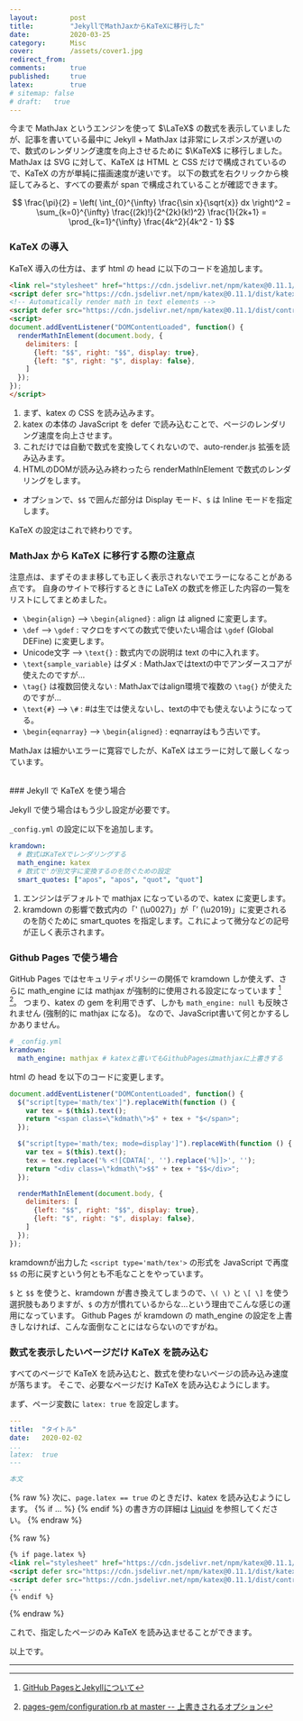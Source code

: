 ```yaml
---
layout:        post
title:         "JekyllでMathJaxからKaTeXに移行した"
date:          2020-03-25
category:      Misc
cover:         /assets/cover1.jpg
redirect_from:
comments:      true
published:     true
latex:         true
# sitemap: false
# draft:   true
---
```


今まで MathJax というエンジンを使って $\LaTeX$ の数式を表示していましたが、記事を書いている最中に Jekyll + MathJax は非常にレスポンスが遅いので、数式のレンダリング速度を向上させるために $\KaTeX$ に移行しました。MathJax は SVG に対して、KaTeX は HTML と CSS だけで構成されているので、KaTeX の方が単純に描画速度が速いです。
以下の数式を右クリックから検証してみると、すべての要素が span で構成されていることが確認できます。

$$
\frac{\pi}{2} =
\left( \int_{0}^{\infty} \frac{\sin x}{\sqrt{x}} dx \right)^2 =
\sum_{k=0}^{\infty} \frac{(2k)!}{2^{2k}(k!)^2} \frac{1}{2k+1} =
\prod_{k=1}^{\infty} \frac{4k^2}{4k^2 - 1}
$$


### KaTeX の導入

KaTeX 導入の仕方は、まず html の head に以下のコードを追加します。

```html
<link rel="stylesheet" href="https://cdn.jsdelivr.net/npm/katex@0.11.1/dist/katex.min.css" integrity="sha384-zB1R0rpPzHqg7Kpt0Aljp8JPLqbXI3bhnPWROx27a9N0Ll6ZP/+DiW/UqRcLbRjq" crossorigin="anonymous">
<script defer src="https://cdn.jsdelivr.net/npm/katex@0.11.1/dist/katex.min.js" integrity="sha384-y23I5Q6l+B6vatafAwxRu/0oK/79VlbSz7Q9aiSZUvyWYIYsd+qj+o24G5ZU2zJz" crossorigin="anonymous"></script>
<!-- Automatically render math in text elements -->
<script defer src="https://cdn.jsdelivr.net/npm/katex@0.11.1/dist/contrib/auto-render.min.js" integrity="sha384-kWPLUVMOks5AQFrykwIup5lo0m3iMkkHrD0uJ4H5cjeGihAutqP0yW0J6dpFiVkI" crossorigin="anonymous"></script>
<script>
document.addEventListener("DOMContentLoaded", function() {
  renderMathInElement(document.body, {
    delimiters: [
      {left: "$$", right: "$$", display: true},
      {left: "$", right: "$", display: false},
    ]
  });
});
</script>
```

1. まず、katex の CSS を読み込みます。
2. katex の本体の JavaScript を defer で読み込むことで、ページのレンダリング速度を向上させます。
3. これだけでは自動で数式を変換してくれないので、auto-render.js 拡張を読み込みます。
4. HTMLのDOMが読み込み終わったら renderMathInElement で数式のレンダリングをします。
  - オプションで、`$$` で囲んだ部分は Display モード、`$` は Inline モードを指定します。

KaTeX の設定はこれで終わりです。


### MathJax から KaTeX に移行する際の注意点

注意点は、まずそのまま移しても正しく表示されないでエラーになることがある点です。
自身のサイトで移行するときに LaTeX の数式を修正した内容の一覧をリストにしてまとめました。

- `\begin{align}` --> `\begin{aligned}` : align は aligned に変更します。
- `\def` --> `\gdef` : マクロをすべての数式で使いたい場合は `\gdef` (Global DEFine) に変更します。
- Unicode文字 --> `\text{}` : 数式内での説明は text の中に入れます。
- `\text{sample_variable}` はダメ : MathJaxではtextの中でアンダースコアが使えたのですが...
- `\tag{}` は複数回使えない : MathJaxではalign環境で複数の `\tag{}` が使えたのですが...
- `\text{#}` --> `\#` : #は生では使えないし、textの中でも使えないようになってる。
- `\begin{eqnarray}` --> `\begin{aligned}` : eqnarrayはもう古いです。

MathJax は細かいエラーに寛容でしたが、KaTeX はエラーに対して厳しくなっています。

<br>
### Jekyll で KaTeX を使う場合

Jekyll で使う場合はもう少し設定が必要です。

`_config.yml` の設定に以下を追加します。

```yaml
kramdown:
  # 数式はKaTeXでレンダリングする
  math_engine: katex
  # 数式で'が別文字に変換するのを防ぐための設定
  smart_quotes: ["apos", "apos", "quot", "quot"]
```

1. エンジンはデフォルトで mathjax になっているので、katex に変更します。
2. kramdown の影響で数式内の「' (\\u0027)」が「’ (\\u2019)」に変更されるのを防ぐために smart_quotes を指定します。これによって微分などの記号が正しく表示されます。

### Github Pages で使う場合

GitHub Pages ではセキュリティポリシーの関係で kramdown しか使えず、さらに math_engine には mathjax が強制的に使用される設定になっています [^1] [^2]。
つまり、katex の gem を利用できず、しかも `math_engine: null` も反映されません (強制的に mathjax になる)。
なので、JavaScript書いて何とかするしかありません。

[^1]: [GitHub PagesとJekyllについて](https://help.github.com/ja/enterprise/2.15/user/articles/about-github-pages-and-jekyll)
[^2]: [pages-gem/configuration.rb at master -- 上書きされるオプション](https://github.com/github/pages-gem/blob/master/lib/github-pages/configuration.rb#L50-L55)

```yaml
# _config.yml
kramdown:
  math_engine: mathjax # katexと書いてもGithubPagesはmathjaxに上書きする
```

html の head を以下のコードに変更します。

```js
document.addEventListener("DOMContentLoaded", function() {
  $("script[type='math/tex']").replaceWith(function () {
    var tex = $(this).text();
    return "<span class=\"kdmath\">$" + tex + "$</span>";
  });

  $("script[type='math/tex; mode=display']").replaceWith(function () {
    var tex = $(this).text();
    tex = tex.replace('% <![CDATA[', '').replace('%]]>', '');
    return "<div class=\"kdmath\">$$" + tex + "$$</div>";
  });

  renderMathInElement(document.body, {
    delimiters: [
      {left: "$$", right: "$$", display: true},
      {left: "$", right: "$", display: false},
    ]
  });
});
```

kramdownが出力した `<script type='math/tex'>` の形式を JavaScript で再度 `$$` の形に戻すという何とも不毛なことをやっています。

`$` と `$$` を使うと、kramdown が書き換えてしまうので、`\( \)` と `\[ \]` を使う選択肢もありますが、`$` の方が慣れているからな...という理由でこんな感じの運用になっています。
Github Pages が kramdown の math_engine の設定を上書きしなければ、こんな面倒なことにはならないのですがね。


### 数式を表示したいページだけ KaTeX を読み込む

すべてのページで KaTeX を読み込むと、数式を使わないページの読み込み速度が落ちます。
そこで、必要なページだけ KaTeX を読み込むようにします。

まず、ページ変数に `latex: true` を設定します。

```yaml
---
title:  "タイトル"
date:   2020-02-02
...
latex:  true
---

本文
```

{% raw %}
次に、`page.latex == true` のときだけ、katex を読み込むようにします。
{% if ... %} {% endif %} の書き方の詳細は [Liquid](https://shopify.github.io/liquid/) を参照してください。
{% endraw %}

{% raw %}
```html
{% if page.latex %}
<link rel="stylesheet" href="https://cdn.jsdelivr.net/npm/katex@0.11.1/dist/katex.min.css" integrity="sha384-zB1R0rpPzHqg7Kpt0Aljp8JPLqbXI3bhnPWROx27a9N0Ll6ZP/+DiW/UqRcLbRjq" crossorigin="anonymous">
<script defer src="https://cdn.jsdelivr.net/npm/katex@0.11.1/dist/katex.min.js" integrity="sha384-y23I5Q6l+B6vatafAwxRu/0oK/79VlbSz7Q9aiSZUvyWYIYsd+qj+o24G5ZU2zJz" crossorigin="anonymous"></script>
<script defer src="https://cdn.jsdelivr.net/npm/katex@0.11.1/dist/contrib/auto-render.min.js" integrity="sha384-kWPLUVMOks5AQFrykwIup5lo0m3iMkkHrD0uJ4H5cjeGihAutqP0yW0J6dpFiVkI" crossorigin="anonymous"></script>
...
{% endif %}
```
{% endraw %}

これで、指定したページのみ KaTeX を読み込ませることができます。

以上です。

---
